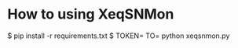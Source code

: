 # How to using XeqSNMon

$ pip install -r requirements.txt
$ TOKEN=<Bot token> TO=<Telegran chat id> python xeqsnmon.py
